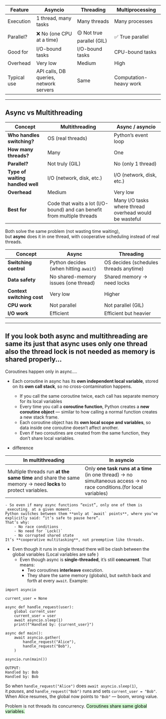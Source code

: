 
|Feature|**Asyncio**|**Threading**|**Multiprocessing**|
|---|---|---|---|
|Execution|1 thread, many tasks|Many threads|Many processes|
|Parallel?|❌ No (one CPU at a time)|🟡 Not true parallel (GIL)|✅ True parallel|
|Good for|I/O-bound tasks|I/O-bound tasks|CPU-bound tasks|
|Overhead|Very low|Medium|High|
|Typical use|API calls, DB queries, network servers|Same|Computation-heavy work|

---

## Async vs Multithreading

|Concept|**Multithreading**|**Async / asyncio**|
|---|---|---|
|**Who handles switching?**|OS (real threads)|Python’s event loop|
|**How many threads?**|Many|One|
|**Parallel?**|Not truly (GIL)|No (only 1 thread)|
|**Type of waiting handled well**|I/O (network, disk, etc.)|I/O (network, disk, etc.)|
|**Overhead**|Medium|Very low|
|**Best for**|Code that waits a lot (I/O-bound) and can benefit from multiple threads|Many I/O tasks where thread overhead would be wasteful|

Both solve the same problem (not wasting time waiting),  
but **async** does it in one thread, with cooperative scheduling instead of real threads.

|Concept|Async|Threading|
|---|---|---|
|**Switching control**|Python decides (when hitting `await`)|OS decides (schedules threads anytime)|
|**Data safety**|No shared-memory issues (one thread)|Shared memory → need locks|
|**Context switching cost**|Very low|Higher|
|**CPU work**|Not parallel|Not parallel (GIL)|
|**I/O work**|Efficient|Efficient but heavier|


---
## If you look both async and multithreading are same its just that async uses only one thread also the thread lock is not needed as memory is shared properly...

Coroutines happen only in async....

 - Each coroutine in async has its **own independent local variable**, stored on its **own call stack**, so no cross-contamination happens. 
	  - If you call the same coroutine twice, each call has separate memory for its local variables
	  -  Every time you call a **coroutine function**, Python creates a **new coroutine object** — similar to how calling a normal function creates a new stack frame.
	- Each coroutine object has its **own local scope and variables**, so data inside one coroutine doesn’t affect another.
	- Even if two coroutines are created from the same function, they don’t share local variables.

- difference 

| In multithreading                                                                                          | In asyncio                                                                                                           |
| ---------------------------------------------------------------------------------------------------------- | -------------------------------------------------------------------------------------------------------------------- |
| Multiple threads run **at the same time** and share the same memory → need **locks** to protect variables. | Only **one task runs at a time** (in one thread) → no simultaneous access → no race conditions.(for local variables) |
	- So even if many async functions “exist”, only one of them is _executing_ at a given moment.  
	Python switches between them **only at `await` points**, where you’ve explicitly said: “it’s safe to pause here”.
	That’s why:
		- No race conditions
		- No need for `Lock()`
		- No corrupted shared state
	It’s **cooperative multitasking**, not preemptive like threads.


- Even though it runs in single thread there will be clash between the global variables (Local variables are safe )
	- Even though async is **single-threaded**, it’s still **concurrent**.
		That means:
		- Two coroutines **interleave** execution.
		- They share the same memory (globals), but switch back and forth at every `await`.
Example:

```
import asyncio

current_user = None

async def handle_request(user):
    global current_user
    current_user = user
    await asyncio.sleep(1)
    print(f"Handled by: {current_user}")

async def main():
    await asyncio.gather(
        handle_request("Alice"),
        handle_request("Bob"),
    )

asyncio.run(main())

OUTPUT:
Handled by: Bob
Handled by: Bob
```

So when `handle_request("Alice")` does `await asyncio.sleep(1)`,  
it _pauses_, and `handle_request("Bob")` runs and sets `current_user = "Bob"`.  
When Alice resumes, the global now points to `"Bob"` — boom, wrong value.

Problem is not threads its concurrency. <mark style="background: #BBFABBA6;">Coroutines share same global variables.</mark>